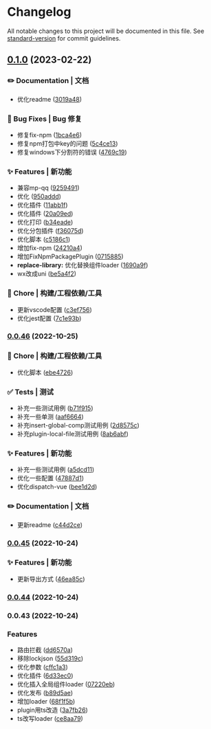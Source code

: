 # Changelog

All notable changes to this project will be documented in this file. See [standard-version](https://github.com/conventional-changelog/standard-version) for commit guidelines.

## [0.1.0](https://github.com/novlan1/uni-plugin-light/compare/v0.0.46...v0.1.0) (2023-02-22)


### ✏️ Documentation | 文档

* 优化readme ([3019a48](https://github.com/novlan1/uni-plugin-light/commit/3019a48edf1da77742622e99d5534af4b46f30d9))


### 🐛 Bug Fixes | Bug 修复

* 修复fix-npm ([1bca4e6](https://github.com/novlan1/uni-plugin-light/commit/1bca4e627cfa747e20fed21fa607d95b01197039))
* 修复npm打包中key的问题 ([5c4ce13](https://github.com/novlan1/uni-plugin-light/commit/5c4ce13adc6ddfe3fc4e463ce1b44f27314a90b5))
* 修复windows下分割符的错误 ([4769c19](https://github.com/novlan1/uni-plugin-light/commit/4769c198366f9e753919d484cdb2cf00d2d9bda4))


### ✨ Features | 新功能

* 兼容mp-qq ([9259491](https://github.com/novlan1/uni-plugin-light/commit/92594910f4cba10d32a671e20df1db871bd3e0d4))
* 优化 ([950addd](https://github.com/novlan1/uni-plugin-light/commit/950addd4c6a1efdf7994c44623326221b69e28af))
* 优化插件 ([11abb1f](https://github.com/novlan1/uni-plugin-light/commit/11abb1f704ef14114b9528633787a1a23fe2bc2d))
* 优化插件 ([20a09ed](https://github.com/novlan1/uni-plugin-light/commit/20a09ed0c7e7c73821654d64b8db5c8b0f28526d))
* 优化打印 ([b34eade](https://github.com/novlan1/uni-plugin-light/commit/b34eadeb5836132f73dfdc23fbd9632506efc172))
* 优化分包插件 ([f36075d](https://github.com/novlan1/uni-plugin-light/commit/f36075d43c9e1d9f2bd3a278028a2847b30e511b))
* 优化脚本 ([c5186c1](https://github.com/novlan1/uni-plugin-light/commit/c5186c127dcff0686474776485863fa29620f5e3))
* 增加fix-npm ([24210a4](https://github.com/novlan1/uni-plugin-light/commit/24210a478f744d4b94b1cbf14d31a938adceefc9))
* 增加FixNpmPackagePlugin ([0715885](https://github.com/novlan1/uni-plugin-light/commit/0715885a33b287b2934c0b66e3ffcaed431dd361))
* **replace-library:** 优化替换组件loader ([1690a9f](https://github.com/novlan1/uni-plugin-light/commit/1690a9ff4cfe3612e85ca6b98f26677496933ea6))
* wx改成uni ([be5a4f2](https://github.com/novlan1/uni-plugin-light/commit/be5a4f20c1661958e66ffd20da690555c5d256fa))


### 🚀 Chore | 构建/工程依赖/工具

* 更新vscode配置 ([c3ef756](https://github.com/novlan1/uni-plugin-light/commit/c3ef7569340feda65c4870385ac1196893f5cf39))
* 优化jest配置 ([7c1e93b](https://github.com/novlan1/uni-plugin-light/commit/7c1e93b18bb4edb4560a5974872b65fb0025b6f0))

### [0.0.46](https://github.com/novlan1/uni-plugin-light/compare/v0.0.45...v0.0.46) (2022-10-25)


### 🚀 Chore | 构建/工程依赖/工具

* 优化脚本 ([ebe4726](https://github.com/novlan1/uni-plugin-light/commit/ebe4726020fc3e682b9e5b35a0e6e9ed7f705fe9))


### ✅ Tests | 测试

* 补充一些测试用例 ([b71f915](https://github.com/novlan1/uni-plugin-light/commit/b71f915f4877280c007fad8d800ac72ce2bd94d5))
* 补充一些单测 ([aaf6664](https://github.com/novlan1/uni-plugin-light/commit/aaf66643ed48436dc6a36ff81077b14458ec70eb))
* 补充insert-global-comp测试用例 ([2d8575c](https://github.com/novlan1/uni-plugin-light/commit/2d8575cbbaa14f1178343016b1f3a8c839bcdbbb))
* 补充plugin-local-file测试用例 ([8ab6abf](https://github.com/novlan1/uni-plugin-light/commit/8ab6abf573ac18382f5bd55c20aebeaeb0884e57))


### ✨ Features | 新功能

* 补充一些测试用例 ([a5dcd11](https://github.com/novlan1/uni-plugin-light/commit/a5dcd117a9d7675091f3f8168ea162f4087e2baf))
* 优化一些配置 ([47887d1](https://github.com/novlan1/uni-plugin-light/commit/47887d1d587caec554de8c814ac29c5ec3451715))
* 优化dispatch-vue ([bee1d2d](https://github.com/novlan1/uni-plugin-light/commit/bee1d2d6427e7f05e07ef319cfab6c5297ff61f9))


### ✏️ Documentation | 文档

* 更新readme ([c44d2ce](https://github.com/novlan1/uni-plugin-light/commit/c44d2ce062a732d16773a13f3b0c5135b2bbcffc))

### [0.0.45](https://github.com/novlan1/uni-plugin-light/compare/v0.0.44...v0.0.45) (2022-10-24)


### ✨ Features | 新功能

* 更新导出方式 ([46ea85c](https://github.com/novlan1/uni-plugin-light/commit/46ea85c435dd346f96f8c2583c37a09d387fc15b))

### [0.0.44](https://github.com/novlan1/uni-plugin-light/compare/v0.0.43...v0.0.44) (2022-10-24)

### 0.0.43 (2022-10-24)


### Features

* 路由拦截 ([dd6570a](https://github.com/novlan1/uni-plugin-light/commit/dd6570a2d4b0adde16d6310d7eb2544d16a21692))
* 移除lockjson ([55d319c](https://github.com/novlan1/uni-plugin-light/commit/55d319cf583b6ddacf3bc59b2dbaacdbd2ed86e9))
* 优化参数 ([cffc1a3](https://github.com/novlan1/uni-plugin-light/commit/cffc1a3144220fe6eec797de4c908637673873bf))
* 优化插件 ([6d33ec0](https://github.com/novlan1/uni-plugin-light/commit/6d33ec090698da56bdcb9bb1d5b0a4a9787931e4))
* 优化插入全局组件loader ([07220eb](https://github.com/novlan1/uni-plugin-light/commit/07220eb38bbb9196237f6a8016b319d5cbe574af))
* 优化发布 ([b89d5ae](https://github.com/novlan1/uni-plugin-light/commit/b89d5aefce252a03038a52ad8ee2d3a2be75d69a))
* 增加loader ([68f1f5b](https://github.com/novlan1/uni-plugin-light/commit/68f1f5b5a09c6208909bc8671496961408471d58))
* plugin用ts改造 ([3a7fb26](https://github.com/novlan1/uni-plugin-light/commit/3a7fb26388b13665bfb3a363854a61bf1074c7c3))
* ts改写loader ([ce8aa79](https://github.com/novlan1/uni-plugin-light/commit/ce8aa79d97540d23680ca63d2cc32d6b3217da46))
